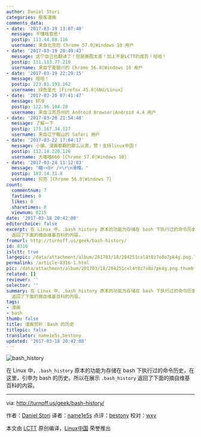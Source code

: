 ```yaml
---
author: Daniel Stori
categories: 极客漫画
comments_data:
- date: '2017-03-19 13:07:40'
  message: 不懂啥意思!
  postip: 113.44.88.116
  username: 来自北京的 Chrome 57.0|Windows 10 用户
- date: '2017-03-19 20:49:43'
  message: 这个自己也翻译了！但是画图太差！加上不是LCTT的成员！哈哈！
  postip: 111.113.77.210
  username: 来自宁夏银川的 Chrome 56.0|Windows 10 用户
- date: '2017-03-19 22:29:15'
  message: 哈哈！
  postip: 223.81.193.162
  username: 绿色圣光 [Firefox 45.0|GNU/Linux]
- date: '2017-03-20 07:41:47'
  message: 好冷
  postip: 122.96.104.20
  username: 来自江苏苏州的 Android Browser|Android 4.4 用户
- date: '2017-03-20 21:54:48'
  message: 了解一下
  postip: 175.167.34.127
  username: 来自辽宁鞍山的 Safari 用户
- date: '2017-03-22 17:04:17'
  message: 小编，漫画都翻的那么认真，赞！支持linux中国！
  postip: 112.14.220.126
  username: 大喵喵666 [Chrome 57.0|Windows 10]
- date: '2017-03-24 11:12:03'
  message: "瞄~<br />\r\n滑稽。"
  postip: 183.14.31.8
  username: 何亮 [Chrome 56.0|Windows 7]
count:
  commentnum: 7
  favtimes: 0
  likes: 0
  sharetimes: 0
  viewnum: 8215
date: '2017-03-18 20:42:00'
editorchoice: false
excerpt: 在 Linux 中，.bash_history 原本的功能为存储在 bash 下执行过的命令历史，在这里，引申为 bash 的历史。所以在展示 .bash_history
  返回了下面的摘自维基百科的内容。
fromurl: http://turnoff.us/geek/bash-history/
id: 8316
islctt: true
largepic: /data/attachment/album/201703/18/204251cxl4t0z7o8o7pk4g.png.large.jpg
permalink: /article-8316-1.html
pic: /data/attachment/album/201703/18/204251cxl4t0z7o8o7pk4g.png.thumb.jpg
related: []
reviewer: ''
selector: ''
summary: 在 Linux 中，.bash_history 原本的功能为存储在 bash 下执行过的命令历史，在这里，引申为 bash 的历史。所以在展示 .bash_history
  返回了下面的摘自维基百科的内容。
tags:
- 漫画
- bash
thumb: false
title: 漫画赏析：Bash 的历史
titlepic: false
translator: name1e5s,bestony
updated: '2017-03-18 20:42:00'
---
```


![bash_history](/data/attachment/album/201703/18/204251cxl4t0z7o8o7pk4g.png)


在 Linux 中，`.bash_history` 原本的功能为存储在 bash 下执行过的命令历史，在这里，引申为 bash 的历史。所以在展示 `.bash_history` 返回了下面的摘自维基百科的内容。




---


via: <http://turnoff.us/geek/bash-history/>


作者：[Daniel Stori](http://turnoff.us/geek/bash-history/) 译者：[name1e5s](https://github.com/name1e5s) 点评：[bestony](https://github.com/bestony) 校对：[wxy](https://github.com/wxy)


本文由 [LCTT](https://github.com/LCTT/TranslateProject) 原创编译，[Linux中国](https://linux.cn/) 荣誉推出